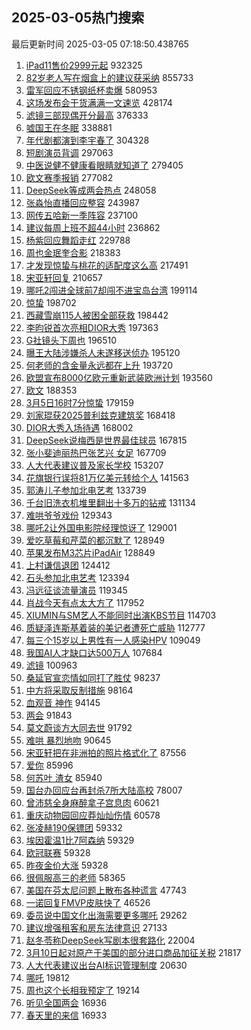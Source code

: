 ## 2025-03-05热门搜索 
最后更新时间 2025-03-05 07:18:50.438765 
1. [iPad11售价2999元起](https://s.weibo.com/weibo?q=%23iPad11%E5%94%AE%E4%BB%B72999%E5%85%83%E8%B5%B7%23&t=31&band_rank=1&Refer=top) 932325
1. [82岁老人写在烟盒上的建议获采纳](https://s.weibo.com/weibo?q=%2382%E5%B2%81%E8%80%81%E4%BA%BA%E5%86%99%E5%9C%A8%E7%83%9F%E7%9B%92%E4%B8%8A%E7%9A%84%E5%BB%BA%E8%AE%AE%E8%8E%B7%E9%87%87%E7%BA%B3%23&t=31&band_rank=5&Refer=top) 855733
1. [雷军回应不锈钢纸杯卖爆](https://s.weibo.com/weibo?q=%23%E9%9B%B7%E5%86%9B%E5%9B%9E%E5%BA%94%E4%B8%8D%E9%94%88%E9%92%A2%E7%BA%B8%E6%9D%AF%E5%8D%96%E7%88%86%23&t=31&band_rank=2&Refer=top) 580953
1. [这场发布会干货满满一文速览](https://s.weibo.com/weibo?q=%23%E8%BF%99%E5%9C%BA%E5%8F%91%E5%B8%83%E4%BC%9A%E5%B9%B2%E8%B4%A7%E6%BB%A1%E6%BB%A1%E4%B8%80%E6%96%87%E9%80%9F%E8%A7%88%23&t=31&band_rank=3&Refer=top) 428174
1. [滤镜三部现偶开分最高](https://s.weibo.com/weibo?q=%E6%BB%A4%E9%95%9C%E4%B8%89%E9%83%A8%E7%8E%B0%E5%81%B6%E5%BC%80%E5%88%86%E6%9C%80%E9%AB%98&t=31&band_rank=4&Refer=top) 376333
1. [嘘国王在冬眠](https://s.weibo.com/weibo?q=%E5%98%98%E5%9B%BD%E7%8E%8B%E5%9C%A8%E5%86%AC%E7%9C%A0&t=31&band_rank=6&Refer=top) 338881
1. [年代剧都演到李宇春了](https://s.weibo.com/weibo?q=%E5%B9%B4%E4%BB%A3%E5%89%A7%E9%83%BD%E6%BC%94%E5%88%B0%E6%9D%8E%E5%AE%87%E6%98%A5%E4%BA%86&t=31&band_rank=7&Refer=top) 304328
1. [短剧演员背调](https://s.weibo.com/weibo?q=%23%E7%9F%AD%E5%89%A7%E6%BC%94%E5%91%98%E8%83%8C%E8%B0%83%23&t=31&band_rank=8&Refer=top) 297063
1. [中医说健不健康看眼睛就知道了](https://s.weibo.com/weibo?q=%23%E4%B8%AD%E5%8C%BB%E8%AF%B4%E5%81%A5%E4%B8%8D%E5%81%A5%E5%BA%B7%E7%9C%8B%E7%9C%BC%E7%9D%9B%E5%B0%B1%E7%9F%A5%E9%81%93%E4%BA%86%23&t=31&band_rank=9&Refer=top) 279405
1. [欧文赛季报销](https://s.weibo.com/weibo?q=%23%E6%AC%A7%E6%96%87%E8%B5%9B%E5%AD%A3%E6%8A%A5%E9%94%80%23&t=31&band_rank=2&Refer=top) 277082
1. [DeepSeek等成两会热点](https://s.weibo.com/weibo?q=%23DeepSeek%E7%AD%89%E6%88%90%E4%B8%A4%E4%BC%9A%E7%83%AD%E7%82%B9%23&t=31&band_rank=10&Refer=top) 248058
1. [张淼怡直播回应整容](https://s.weibo.com/weibo?q=%23%E5%BC%A0%E6%B7%BC%E6%80%A1%E7%9B%B4%E6%92%AD%E5%9B%9E%E5%BA%94%E6%95%B4%E5%AE%B9%23&t=31&band_rank=11&Refer=top) 243987
1. [网传五哈新一季阵容](https://s.weibo.com/weibo?q=%23%E7%BD%91%E4%BC%A0%E4%BA%94%E5%93%88%E6%96%B0%E4%B8%80%E5%AD%A3%E9%98%B5%E5%AE%B9%23&t=31&band_rank=12&Refer=top) 237100
1. [建议每周上班不超44小时](https://s.weibo.com/weibo?q=%23%E5%BB%BA%E8%AE%AE%E6%AF%8F%E5%91%A8%E4%B8%8A%E7%8F%AD%E4%B8%8D%E8%B6%8544%E5%B0%8F%E6%97%B6%23&t=31&band_rank=28&Refer=top) 236862
1. [杨紫回应舞蹈走红](https://s.weibo.com/weibo?q=%23%E6%9D%A8%E7%B4%AB%E5%9B%9E%E5%BA%94%E8%88%9E%E8%B9%88%E8%B5%B0%E7%BA%A2%23&t=31&band_rank=13&Refer=top) 229788
1. [周也金珉奎合影](https://s.weibo.com/weibo?q=%E5%91%A8%E4%B9%9F%E9%87%91%E7%8F%89%E5%A5%8E%E5%90%88%E5%BD%B1&t=31&band_rank=14&Refer=top) 218383
1. [才发现惊蛰与桃花的适配度这么高](https://s.weibo.com/weibo?q=%23%E6%89%8D%E5%8F%91%E7%8E%B0%E6%83%8A%E8%9B%B0%E4%B8%8E%E6%A1%83%E8%8A%B1%E7%9A%84%E9%80%82%E9%85%8D%E5%BA%A6%E8%BF%99%E4%B9%88%E9%AB%98%23&t=31&band_rank=15&Refer=top) 217491
1. [宋亚轩回复](https://s.weibo.com/weibo?q=%E5%AE%8B%E4%BA%9A%E8%BD%A9%E5%9B%9E%E5%A4%8D&t=31&band_rank=16&Refer=top) 210657
1. [哪吒2闯进全球前7却闯不进宝岛台湾](https://s.weibo.com/weibo?q=%23%E5%93%AA%E5%90%922%E9%97%AF%E8%BF%9B%E5%85%A8%E7%90%83%E5%89%8D7%E5%8D%B4%E9%97%AF%E4%B8%8D%E8%BF%9B%E5%AE%9D%E5%B2%9B%E5%8F%B0%E6%B9%BE%23&t=31&band_rank=17&Refer=top) 199114
1. [惊蛰](https://s.weibo.com/weibo?q=%E6%83%8A%E8%9B%B0&t=31&band_rank=8&Refer=top) 198702
1. [西藏雪崩115人被困全部获救](https://s.weibo.com/weibo?q=%23%E8%A5%BF%E8%97%8F%E9%9B%AA%E5%B4%A9115%E4%BA%BA%E8%A2%AB%E5%9B%B0%E5%85%A8%E9%83%A8%E8%8E%B7%E6%95%91%23&t=31&band_rank=18&Refer=top) 198442
1. [李昀锐首次亮相DIOR大秀](https://s.weibo.com/weibo?q=%23%E6%9D%8E%E6%98%80%E9%94%90%E9%A6%96%E6%AC%A1%E4%BA%AE%E7%9B%B8DIOR%E5%A4%A7%E7%A7%80%23&t=31&band_rank=19&Refer=top) 197363
1. [G社镜头下周也](https://s.weibo.com/weibo?q=%23G%E7%A4%BE%E9%95%9C%E5%A4%B4%E4%B8%8B%E5%91%A8%E4%B9%9F%23&t=31&band_rank=20&Refer=top) 196510
1. [曝王大陆涉嫌杀人未遂移送侦办](https://s.weibo.com/weibo?q=%23%E6%9B%9D%E7%8E%8B%E5%A4%A7%E9%99%86%E6%B6%89%E5%AB%8C%E6%9D%80%E4%BA%BA%E6%9C%AA%E9%81%82%E7%A7%BB%E9%80%81%E4%BE%A6%E5%8A%9E%23&t=31&band_rank=21&Refer=top) 195120
1. [何老师的含金量永远都在上升](https://s.weibo.com/weibo?q=%E4%BD%95%E8%80%81%E5%B8%88%E7%9A%84%E5%90%AB%E9%87%91%E9%87%8F%E6%B0%B8%E8%BF%9C%E9%83%BD%E5%9C%A8%E4%B8%8A%E5%8D%87&t=31&band_rank=22&Refer=top) 193720
1. [欧盟宣布8000亿欧元重新武装欧洲计划](https://s.weibo.com/weibo?q=%23%E6%AC%A7%E7%9B%9F%E5%AE%A3%E5%B8%838000%E4%BA%BF%E6%AC%A7%E5%85%83%E9%87%8D%E6%96%B0%E6%AD%A6%E8%A3%85%E6%AC%A7%E6%B4%B2%E8%AE%A1%E5%88%92%23&t=31&band_rank=23&Refer=top) 193560
1. [欧文](https://s.weibo.com/weibo?q=%E6%AC%A7%E6%96%87&t=31&band_rank=7&Refer=top) 188353
1. [3月5日16时7分惊蛰](https://s.weibo.com/weibo?q=%233%E6%9C%885%E6%97%A516%E6%97%B67%E5%88%86%E6%83%8A%E8%9B%B0%23&t=31&band_rank=42&Refer=top) 179159
1. [刘家琨获2025普利兹克建筑奖](https://s.weibo.com/weibo?q=%23%E5%88%98%E5%AE%B6%E7%90%A8%E8%8E%B72025%E6%99%AE%E5%88%A9%E5%85%B9%E5%85%8B%E5%BB%BA%E7%AD%91%E5%A5%96%23&t=31&band_rank=24&Refer=top) 168418
1. [DIOR大秀入场待遇](https://s.weibo.com/weibo?q=%23DIOR%E5%A4%A7%E7%A7%80%E5%85%A5%E5%9C%BA%E5%BE%85%E9%81%87%23&t=31&band_rank=11&Refer=top) 168002
1. [DeepSeek说梅西是世界最佳球员](https://s.weibo.com/weibo?q=%23DeepSeek%E8%AF%B4%E6%A2%85%E8%A5%BF%E6%98%AF%E4%B8%96%E7%95%8C%E6%9C%80%E4%BD%B3%E7%90%83%E5%91%98%23&t=31&band_rank=25&Refer=top) 167815
1. [张小斐迪丽热巴张艺兴 女足](https://s.weibo.com/weibo?q=%E5%BC%A0%E5%B0%8F%E6%96%90%E8%BF%AA%E4%B8%BD%E7%83%AD%E5%B7%B4%E5%BC%A0%E8%89%BA%E5%85%B4%20%E5%A5%B3%E8%B6%B3&t=31&band_rank=26&Refer=top) 167709
1. [人大代表建议普及家长学校](https://s.weibo.com/weibo?q=%23%E4%BA%BA%E5%A4%A7%E4%BB%A3%E8%A1%A8%E5%BB%BA%E8%AE%AE%E6%99%AE%E5%8F%8A%E5%AE%B6%E9%95%BF%E5%AD%A6%E6%A0%A1%23&t=31&band_rank=10&Refer=top) 153207
1. [花旗银行误将81万亿美元转给个人](https://s.weibo.com/weibo?q=%23%E8%8A%B1%E6%97%97%E9%93%B6%E8%A1%8C%E8%AF%AF%E5%B0%8681%E4%B8%87%E4%BA%BF%E7%BE%8E%E5%85%83%E8%BD%AC%E7%BB%99%E4%B8%AA%E4%BA%BA%23&t=31&band_rank=38&Refer=top) 141563
1. [郭涛儿子参加北电艺考](https://s.weibo.com/weibo?q=%23%E9%83%AD%E6%B6%9B%E5%84%BF%E5%AD%90%E5%8F%82%E5%8A%A0%E5%8C%97%E7%94%B5%E8%89%BA%E8%80%83%23&t=31&band_rank=27&Refer=top) 133739
1. [千台旧洗衣机堆里翻出十多万的钻戒](https://s.weibo.com/weibo?q=%23%E5%8D%83%E5%8F%B0%E6%97%A7%E6%B4%97%E8%A1%A3%E6%9C%BA%E5%A0%86%E9%87%8C%E7%BF%BB%E5%87%BA%E5%8D%81%E5%A4%9A%E4%B8%87%E7%9A%84%E9%92%BB%E6%88%92%23&t=31&band_rank=28&Refer=top) 131134
1. [难哄爷爷戏份](https://s.weibo.com/weibo?q=%E9%9A%BE%E5%93%84%E7%88%B7%E7%88%B7%E6%88%8F%E4%BB%BD&t=31&band_rank=29&Refer=top) 129343
1. [哪吒2让外国电影院经理惊讶了](https://s.weibo.com/weibo?q=%23%E5%93%AA%E5%90%922%E8%AE%A9%E5%A4%96%E5%9B%BD%E7%94%B5%E5%BD%B1%E9%99%A2%E7%BB%8F%E7%90%86%E6%83%8A%E8%AE%B6%E4%BA%86%23&t=31&band_rank=30&Refer=top) 129001
1. [爱吃草莓和芹菜的都沉默了](https://s.weibo.com/weibo?q=%23%E7%88%B1%E5%90%83%E8%8D%89%E8%8E%93%E5%92%8C%E8%8A%B9%E8%8F%9C%E7%9A%84%E9%83%BD%E6%B2%89%E9%BB%98%E4%BA%86%23&t=31&band_rank=31&Refer=top) 128949
1. [苹果发布M3芯片iPadAir](https://s.weibo.com/weibo?q=%23%E8%8B%B9%E6%9E%9C%E5%8F%91%E5%B8%83M3%E8%8A%AF%E7%89%87iPadAir%23&t=31&band_rank=32&Refer=top) 128849
1. [上村谦信退团](https://s.weibo.com/weibo?q=%E4%B8%8A%E6%9D%91%E8%B0%A6%E4%BF%A1%E9%80%80%E5%9B%A2&t=31&band_rank=33&Refer=top) 124412
1. [石头参加北电艺考](https://s.weibo.com/weibo?q=%23%E7%9F%B3%E5%A4%B4%E5%8F%82%E5%8A%A0%E5%8C%97%E7%94%B5%E8%89%BA%E8%80%83%23&t=31&band_rank=34&Refer=top) 123394
1. [冯远征谈流量演员](https://s.weibo.com/weibo?q=%23%E5%86%AF%E8%BF%9C%E5%BE%81%E8%B0%88%E6%B5%81%E9%87%8F%E6%BC%94%E5%91%98%23&t=31&band_rank=38&Refer=top) 119345
1. [肖战今天有点太大方了](https://s.weibo.com/weibo?q=%23%E8%82%96%E6%88%98%E4%BB%8A%E5%A4%A9%E6%9C%89%E7%82%B9%E5%A4%AA%E5%A4%A7%E6%96%B9%E4%BA%86%23&t=31&band_rank=35&Refer=top) 117952
1. [XIUMIN与SM艺人不能同时出演KBS节目](https://s.weibo.com/weibo?q=%23XIUMIN%E4%B8%8ESM%E8%89%BA%E4%BA%BA%E4%B8%8D%E8%83%BD%E5%90%8C%E6%97%B6%E5%87%BA%E6%BC%94KBS%E8%8A%82%E7%9B%AE%23&t=31&band_rank=36&Refer=top) 114703
1. [质疑泽连斯基着装的美记者遭死亡威胁](https://s.weibo.com/weibo?q=%23%E8%B4%A8%E7%96%91%E6%B3%BD%E8%BF%9E%E6%96%AF%E5%9F%BA%E7%9D%80%E8%A3%85%E7%9A%84%E7%BE%8E%E8%AE%B0%E8%80%85%E9%81%AD%E6%AD%BB%E4%BA%A1%E5%A8%81%E8%83%81%23&t=31&band_rank=43&Refer=top) 112777
1. [每三个15岁以上男性有一人感染HPV](https://s.weibo.com/weibo?q=%23%E6%AF%8F%E4%B8%89%E4%B8%AA15%E5%B2%81%E4%BB%A5%E4%B8%8A%E7%94%B7%E6%80%A7%E6%9C%89%E4%B8%80%E4%BA%BA%E6%84%9F%E6%9F%93HPV%23&t=31&band_rank=39&Refer=top) 109049
1. [我国AI人才缺口达500万人](https://s.weibo.com/weibo?q=%23%E6%88%91%E5%9B%BDAI%E4%BA%BA%E6%89%8D%E7%BC%BA%E5%8F%A3%E8%BE%BE500%E4%B8%87%E4%BA%BA%23&t=31&band_rank=37&Refer=top) 107684
1. [滤镜](https://s.weibo.com/weibo?q=%E6%BB%A4%E9%95%9C&t=31&band_rank=40&Refer=top) 100963
1. [桑延官宣恋情如同打了胜仗](https://s.weibo.com/weibo?q=%E6%A1%91%E5%BB%B6%E5%AE%98%E5%AE%A3%E6%81%8B%E6%83%85%E5%A6%82%E5%90%8C%E6%89%93%E4%BA%86%E8%83%9C%E4%BB%97&t=31&band_rank=41&Refer=top) 98237
1. [中方将采取反制措施](https://s.weibo.com/weibo?q=%23%E4%B8%AD%E6%96%B9%E5%B0%86%E9%87%87%E5%8F%96%E5%8F%8D%E5%88%B6%E6%8E%AA%E6%96%BD%23&t=31&band_rank=42&Refer=top) 98164
1. [血观音 神作](https://s.weibo.com/weibo?q=%E8%A1%80%E8%A7%82%E9%9F%B3%20%E7%A5%9E%E4%BD%9C&t=31&band_rank=44&Refer=top) 94145
1. [两会](https://s.weibo.com/weibo?q=%23%E4%B8%A4%E4%BC%9A%23&t=31&band_rank=45&Refer=top) 91843
1. [莫文蔚谈方大同去世](https://s.weibo.com/weibo?q=%23%E8%8E%AB%E6%96%87%E8%94%9A%E8%B0%88%E6%96%B9%E5%A4%A7%E5%90%8C%E5%8E%BB%E4%B8%96%23&t=31&band_rank=46&Refer=top) 91792
1. [难哄 暴烈地吻](https://s.weibo.com/weibo?q=%E9%9A%BE%E5%93%84%20%E6%9A%B4%E7%83%88%E5%9C%B0%E5%90%BB&t=31&band_rank=47&Refer=top) 90645
1. [宋亚轩把在非洲拍的照片格式化了](https://s.weibo.com/weibo?q=%E5%AE%8B%E4%BA%9A%E8%BD%A9%E6%8A%8A%E5%9C%A8%E9%9D%9E%E6%B4%B2%E6%8B%8D%E7%9A%84%E7%85%A7%E7%89%87%E6%A0%BC%E5%BC%8F%E5%8C%96%E4%BA%86&t=31&band_rank=48&Refer=top) 87556
1. [爱你](https://s.weibo.com/weibo?q=%E7%88%B1%E4%BD%A0&t=31&band_rank=49&Refer=top) 85996
1. [何苏叶 渣女](https://s.weibo.com/weibo?q=%E4%BD%95%E8%8B%8F%E5%8F%B6%20%E6%B8%A3%E5%A5%B3&t=31&band_rank=50&Refer=top) 85940
1. [国台办回应台再封杀7所大陆高校](https://s.weibo.com/weibo?q=%23%E5%9B%BD%E5%8F%B0%E5%8A%9E%E5%9B%9E%E5%BA%94%E5%8F%B0%E5%86%8D%E5%B0%81%E6%9D%807%E6%89%80%E5%A4%A7%E9%99%86%E9%AB%98%E6%A0%A1%23&t=31&band_rank=32&Refer=top) 78007
1. [曾沛慈全身麻醉拿子宫息肉](https://s.weibo.com/weibo?q=%23%E6%9B%BE%E6%B2%9B%E6%85%88%E5%85%A8%E8%BA%AB%E9%BA%BB%E9%86%89%E6%8B%BF%E5%AD%90%E5%AE%AB%E6%81%AF%E8%82%89%23&t=31&band_rank=42&Refer=top) 60621
1. [重庆动物园回应莽灿灿伤情](https://s.weibo.com/weibo?q=%23%E9%87%8D%E5%BA%86%E5%8A%A8%E7%89%A9%E5%9B%AD%E5%9B%9E%E5%BA%94%E8%8E%BD%E7%81%BF%E7%81%BF%E4%BC%A4%E6%83%85%23&t=31&band_rank=15&Refer=top) 60578
1. [张凌赫190保镖团](https://s.weibo.com/weibo?q=%E5%BC%A0%E5%87%8C%E8%B5%AB190%E4%BF%9D%E9%95%96%E5%9B%A2&t=31&band_rank=41&Refer=top) 59332
1. [埃因霍温1比7阿森纳](https://s.weibo.com/weibo?q=%23%E5%9F%83%E5%9B%A0%E9%9C%8D%E6%B8%A91%E6%AF%947%E9%98%BF%E6%A3%AE%E7%BA%B3%23&t=31&band_rank=48&Refer=top) 59329
1. [欧冠联赛](https://s.weibo.com/weibo?q=%E6%AC%A7%E5%86%A0%E8%81%94%E8%B5%9B&t=31&band_rank=49&Refer=top) 59328
1. [昨夜金价大涨](https://s.weibo.com/weibo?q=%23%E6%98%A8%E5%A4%9C%E9%87%91%E4%BB%B7%E5%A4%A7%E6%B6%A8%23&t=31&band_rank=50&Refer=top) 59328
1. [很佩服高三的老师](https://s.weibo.com/weibo?q=%E5%BE%88%E4%BD%A9%E6%9C%8D%E9%AB%98%E4%B8%89%E7%9A%84%E8%80%81%E5%B8%88&t=31&band_rank=40&Refer=top) 58365
1. [美国在芬太尼问题上散布各种谎言](https://s.weibo.com/weibo?q=%23%E7%BE%8E%E5%9B%BD%E5%9C%A8%E8%8A%AC%E5%A4%AA%E5%B0%BC%E9%97%AE%E9%A2%98%E4%B8%8A%E6%95%A3%E5%B8%83%E5%90%84%E7%A7%8D%E8%B0%8E%E8%A8%80%23&t=31&band_rank=48&Refer=top) 47743
1. [一诺回复FMVP皮肤快了](https://s.weibo.com/weibo?q=%23%E4%B8%80%E8%AF%BA%E5%9B%9E%E5%A4%8DFMVP%E7%9A%AE%E8%82%A4%E5%BF%AB%E4%BA%86%23&t=31&band_rank=49&Refer=top) 46526
1. [委员说中国文化出海需要更多哪吒](https://s.weibo.com/weibo?q=%23%E5%A7%94%E5%91%98%E8%AF%B4%E4%B8%AD%E5%9B%BD%E6%96%87%E5%8C%96%E5%87%BA%E6%B5%B7%E9%9C%80%E8%A6%81%E6%9B%B4%E5%A4%9A%E5%93%AA%E5%90%92%23&t=31&band_rank=22&Refer=top) 29262
1. [建议增强租客和房东法律意识](https://s.weibo.com/weibo?q=%23%E5%BB%BA%E8%AE%AE%E5%A2%9E%E5%BC%BA%E7%A7%9F%E5%AE%A2%E5%92%8C%E6%88%BF%E4%B8%9C%E6%B3%95%E5%BE%8B%E6%84%8F%E8%AF%86%23&t=31&band_rank=31&Refer=top) 27133
1. [赵冬苓称DeepSeek写剧本很套路化](https://s.weibo.com/weibo?q=%23%E8%B5%B5%E5%86%AC%E8%8B%93%E7%A7%B0DeepSeek%E5%86%99%E5%89%A7%E6%9C%AC%E5%BE%88%E5%A5%97%E8%B7%AF%E5%8C%96%23&t=31&band_rank=46&Refer=top) 22004
1. [3月10日起对原产于美国的部分进口商品加征关税](https://s.weibo.com/weibo?q=%233%E6%9C%8810%E6%97%A5%E8%B5%B7%E5%AF%B9%E5%8E%9F%E4%BA%A7%E4%BA%8E%E7%BE%8E%E5%9B%BD%E7%9A%84%E9%83%A8%E5%88%86%E8%BF%9B%E5%8F%A3%E5%95%86%E5%93%81%E5%8A%A0%E5%BE%81%E5%85%B3%E7%A8%8E%23&t=31&band_rank=49&Refer=top) 21817
1. [人大代表建议出台AI标识管理制度](https://s.weibo.com/weibo?q=%23%E4%BA%BA%E5%A4%A7%E4%BB%A3%E8%A1%A8%E5%BB%BA%E8%AE%AE%E5%87%BA%E5%8F%B0AI%E6%A0%87%E8%AF%86%E7%AE%A1%E7%90%86%E5%88%B6%E5%BA%A6%23&t=31&band_rank=24&Refer=top) 20630
1. [哪吒](https://s.weibo.com/weibo?q=%E5%93%AA%E5%90%92&t=31&band_rank=47&Refer=top) 19812
1. [周也这个长相我预定了](https://s.weibo.com/weibo?q=%E5%91%A8%E4%B9%9F%E8%BF%99%E4%B8%AA%E9%95%BF%E7%9B%B8%E6%88%91%E9%A2%84%E5%AE%9A%E4%BA%86&t=31&band_rank=28&Refer=top) 19214
1. [听见全国两会](https://s.weibo.com/weibo?q=%23%E5%90%AC%E8%A7%81%E5%85%A8%E5%9B%BD%E4%B8%A4%E4%BC%9A%23&t=31&band_rank=46&Refer=top) 16936
1. [春天里的来信](https://s.weibo.com/weibo?q=%23%E6%98%A5%E5%A4%A9%E9%87%8C%E7%9A%84%E6%9D%A5%E4%BF%A1%23&t=31&band_rank=50&Refer=top) 16933
